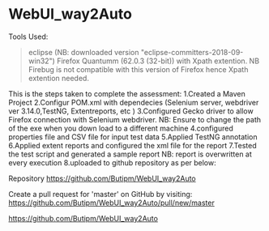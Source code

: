 # WebUI_way2Auto
Tools Used:
>eclipse (NB: downloaded version "eclipse-committers-2018-09-win32") 
>Firefox Quantumm (62.0.3 (32-bit)) with Xpath extention. NB Firebug is not compatible with this version of Firefox hence Xpath extention needed.


This is the steps taken to complete the assessment:
1.Created a Maven Project
2.Configur POM.xml with dependecies (Selenium server, webdriver ver 3.14.0,TestNG, Extentreports, etc )
3.Configured Gecko driver to allow Firefox connection with Selenium webdriver. NB: Ensure to change the path of the exe when you down load to a different machine
4.configured properties file and CSV file for input test data
5.Applied TestNG annotation
6.Applied extent reports and configured the xml file for the report
7.Tested the test script and generated a sample report NB: report is overwritten at every execution
8.uploaded to github repository as per below: 

Repository https://github.com/Butipm/WebUI_way2Auto

Create a pull request for 'master' on GitHub by visiting:
     https://github.com/Butipm/WebUI_way2Auto/pull/new/master

https://github.com/Butipm/WebUI_way2Auto

